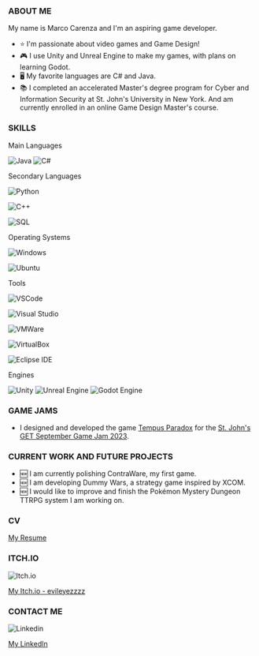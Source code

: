 ### ABOUT ME

My name is Marco Carenza and I'm an aspiring game developer. 
- ⭐ I'm passionate about video games and Game Design!
- :video_game: I use Unity and Unreal Engine to make my games, with plans on learning Godot.
- 🖥️ My favorite languages are C# and Java.
- :books: I completed an accelerated Master's degree program for Cyber and Information Security at St. John's University in New York. And am currently enrolled in an online Game Design Master's course.

### SKILLS

Main Languages


![ Java ](https://img.shields.io/badge/Java-ED8B00?style=for-the-badge&logo=java&logoColor=white)
![ C# ](https://img.shields.io/badge/CSharp-00599C?style=for-the-badge&logo=c-sharp)

Secondary Languages

![ Python ](https://img.shields.io/badge/Python-3776AB?style=for-the-badge&logo=python&logoColor=white)

![ C++ ](https://camo.githubusercontent.com/6301a47e098ea0b84260920a75b5a71f121c5a0b55965dff8ad80bd60db208c7/68747470733a2f2f696d672e736869656c64732e696f2f7374617469632f76313f7374796c653d666f722d7468652d6261646765266d6573736167653d4325324225324226636f6c6f723d303035393943266c6f676f3d43253242253242266c6f676f436f6c6f723d464646464646266c6162656c3d)

![ SQL ](https://img.shields.io/badge/SQLite-07405E?style=for-the-badge&logo=sqlite&logoColor=white)

Operating Systems

![ Windows ](https://img.shields.io/badge/Windows-0078D6?style=for-the-badge&logo=windows)

![ Ubuntu ](https://img.shields.io/badge/Ubuntu-E95420?style=for-the-badge&logo=ubuntu&logoColor=white)


Tools

![ VSCode ](https://img.shields.io/badge/VSCode-007ACC?style=for-the-badge&logo=visual-studio-code)

![ Visual Studio ](https://camo.githubusercontent.com/fd60f44029161b7287b32f4986ef98f1caa6705355d8df6d14db7de0b50a89ba/68747470733a2f2f696d672e736869656c64732e696f2f7374617469632f76313f7374796c653d666f722d7468652d6261646765266d6573736167653d56697375616c2b53747564696f26636f6c6f723d354332443931266c6f676f3d56697375616c2b53747564696f266c6f676f436f6c6f723d464646464646266c6162656c3d)

![ VMWare ](https://camo.githubusercontent.com/fce1034309f2bcc426b8ca4b0ce8d0d5f607008d183955139a0ef2bca10d8b3a/68747470733a2f2f696d672e736869656c64732e696f2f7374617469632f76313f7374796c653d666f722d7468652d6261646765266d6573736167653d564d7761726526636f6c6f723d363037303738266c6f676f3d564d77617265266c6f676f436f6c6f723d464646464646266c6162656c3d)

![ VirtualBox ](https://camo.githubusercontent.com/2ffb5a9c4fe0e6147beea0e3a8e2e5688891c16184019fb7b9b4579b77600b0c/68747470733a2f2f696d672e736869656c64732e696f2f7374617469632f76313f7374796c653d666f722d7468652d6261646765266d6573736167653d5669727475616c426f7826636f6c6f723d313833413631266c6f676f3d5669727475616c426f78266c6f676f436f6c6f723d464646464646266c6162656c3d)

![ Eclipse IDE ](https://camo.githubusercontent.com/67b5b69be4a5a807bc1f147f79a9c302e98ec32d840fce4d0273876b0429463e/68747470733a2f2f696d672e736869656c64732e696f2f7374617469632f76313f7374796c653d666f722d7468652d6261646765266d6573736167653d45636c697073652b49444526636f6c6f723d324332323535266c6f676f3d45636c697073652b494445266c6f676f436f6c6f723d464646464646266c6162656c3d)


Engines

![ Unity ](https://camo.githubusercontent.com/8aae5dbd832e95257221aa7d91cfbc12ffe75dbb9be591b5dbb5cf7ef7b73f21/68747470733a2f2f696d672e736869656c64732e696f2f7374617469632f76313f7374796c653d666f722d7468652d6261646765266d6573736167653d556e69747926636f6c6f723d323232323232266c6f676f3d556e697479266c6f676f436f6c6f723d464646464646266c6162656c3d)
![ Unreal Engine](https://camo.githubusercontent.com/956d486e1f3978c70f48bff598d03dae7fd6eab4f3be277364e35245e4e02869/68747470733a2f2f696d672e736869656c64732e696f2f7374617469632f76313f7374796c653d666f722d7468652d6261646765266d6573736167653d556e7265616c2b456e67696e6526636f6c6f723d304531313238266c6f676f3d556e7265616c2b456e67696e65266c6f676f436f6c6f723d464646464646266c6162656c3d)
![ Godot Engine ](https://camo.githubusercontent.com/9dcbac88772fbbeb4040b6622cab46a8ebba267a638bf9b0c7a47de146776e92/68747470733a2f2f696d672e736869656c64732e696f2f7374617469632f76313f7374796c653d666f722d7468652d6261646765266d6573736167653d476f646f742b456e67696e6526636f6c6f723d343738434246266c6f676f3d476f646f742b456e67696e65266c6f676f436f6c6f723d464646464646266c6162656c3d)

### GAME JAMS

- I designed and developed the game [Tempus Paradox](https://evileyezzzz.itch.io/tempusparadox) for the [St. John's GET September Game Jam 2023](https://itch.io/jam/september-sju-get-2023).


### CURRENT WORK AND FUTURE PROJECTS

- 🆕 I am currently polishing ContraWare, my first game.
- 🆕 I am developing Dummy Wars, a strategy game inspired by XCOM.
- 🆕 I would like to improve and finish the Pokémon Mystery Dungeon TTRPG system I am working on.

### CV

[My Resume](https://github.com/MarcoCarenza/MarcoCarenza/files/13260059/Final.CSS.Resume.pdf)


### ITCH.IO
![Itch.io](https://camo.githubusercontent.com/9fd682145e4f0d5b90aac147ca8f96a32465f0b739c99f07c43fb47a63e59cf2/68747470733a2f2f696d672e736869656c64732e696f2f7374617469632f76313f7374796c653d666f722d7468652d6261646765266d6573736167653d497463682e696f26636f6c6f723d464135433543266c6f676f3d497463682e696f266c6f676f436f6c6f723d464646464646266c6162656c3d)

[My Itch.io - evileyezzzz](https://evileyezzzz.itch.io/)

### CONTACT ME

![ Linkedin ](https://camo.githubusercontent.com/a80d00f23720d0bc9f55481cfcd77ab79e141606829cf16ec43f8cacc7741e46/68747470733a2f2f696d672e736869656c64732e696f2f62616467652f4c696e6b6564496e2d3030373742353f7374796c653d666f722d7468652d6261646765266c6f676f3d6c696e6b6564696e266c6f676f436f6c6f723d7768697465)

[My LinkedIn](https://www.linkedin.com/in/marco-carenza/)
